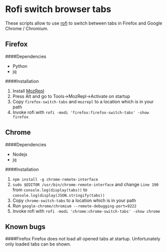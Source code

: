 Rofi switch browser tabs
===================

These scripts allow to use [rofi] to switch between tabs in Firefox and Google Chrome / Chromium.


Firefox
---------

####Dependencies
- Python
- jq

####Installation
1. Install [MozRepl]
2. Press Alt and go to Tools->MozRepl->Activate on startup
3. Copy `firefox-switch-tabs` and `mozrepl` to a location which is in your path
4. Invoke rofi with `rofi -modi 'firefox:firefox-switch-tabs' -show firefox`

Chrome
----------

####Dependencies
- Nodejs
- jq

####Installation
1. `npm install -g chrome-remote-interface`
2. `sudo $EDITOR /usr/bin/chrome-remote-interface` and change `Line 190` from `console.log(display(tabs))` to `console.log(display(JSON.stringify(tabs))`
3. Copy `chrome-switch-tabs` to a location which is in your path
3. Run `google-chrome/chromium --remote-debugging-port=9222`
4. Invoke rofi with `rofi -modi 'chrome:chrome-switch-tabs' -show chrome`

Known bugs
---------------

####Firefox
Firefox does not load all opened tabs at startup. Unfortunately only loaded tabs can be shown.

[rofi]: https://davedavenport.github.io/rofi/
[MozRepl]: https://addons.mozilla.org/en-US/firefox/addon/mozrepl/
